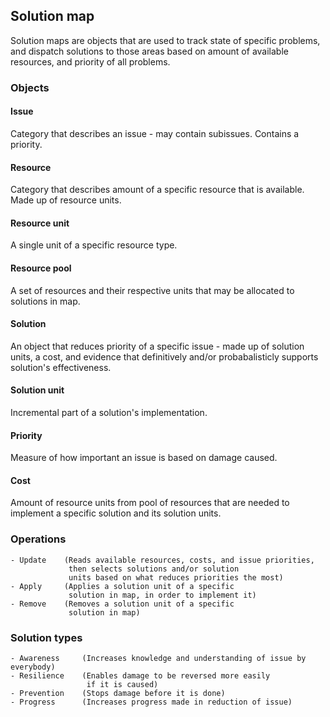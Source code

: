 ## Solution map
Solution maps are objects that are used to track state of specific problems, and dispatch solutions to those areas based on amount of available resources, and priority of all problems.

### Objects
#### Issue
Category that describes an issue - may contain subissues. Contains a priority.

#### Resource
Category that describes amount of a specific resource that is
available. Made up of resource units.

#### Resource unit
A single unit of a specific resource type.

#### Resource pool
A set of resources and their respective units that may be allocated
to solutions in map.

#### Solution
An object that reduces priority of a specific issue - made up of solution units, a cost,
and evidence that definitively and/or probabalisticly supports solution's effectiveness.

#### Solution unit
Incremental part of a solution's implementation.

#### Priority
Measure of how important an issue is based on damage caused.

#### Cost
Amount of resource units from pool of resources that are needed to implement a specific solution and its solution units.

### Operations
    - Update    (Reads available resources, costs, and issue priorities,
                 then selects solutions and/or solution
                 units based on what reduces priorities the most)
    - Apply     (Applies a solution unit of a specific
                 solution in map, in order to implement it)
    - Remove    (Removes a solution unit of a specific
                 solution in map)

### Solution types
    - Awareness     (Increases knowledge and understanding of issue by everybody)
    - Resilience    (Enables damage to be reversed more easily
                     if it is caused)
    - Prevention    (Stops damage before it is done)
    - Progress      (Increases progress made in reduction of issue)
